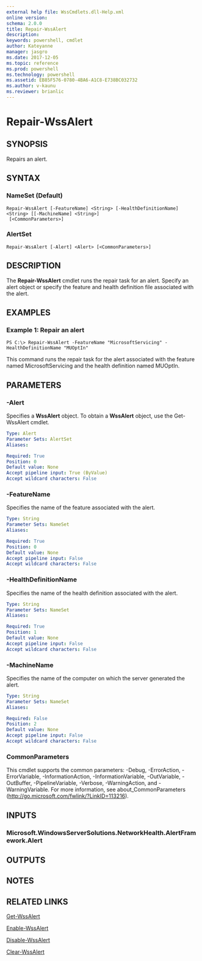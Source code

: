 ```yaml
---
external help file: WssCmdlets.dll-Help.xml
online version: 
schema: 2.0.0
title: Repair-WssAlert
description: 
keywords: powershell, cmdlet
author: Kateyanne
manager: jasgro
ms.date: 2017-12-05
ms.topic: reference
ms.prod: powershell
ms.technology: powershell
ms.assetid: EB85F576-0780-4BA6-A1C8-E738BC032732
ms.author: v-kaunu
ms.reviewer: brianlic
---
```


# Repair-WssAlert

## SYNOPSIS
Repairs an alert.

## SYNTAX

### NameSet (Default)
```
Repair-WssAlert [-FeatureName] <String> [-HealthDefinitionName] <String> [[-MachineName] <String>]
 [<CommonParameters>]
```

### AlertSet
```
Repair-WssAlert [-Alert] <Alert> [<CommonParameters>]
```

## DESCRIPTION
The **Repair-WssAlert** cmdlet runs the repair task for an alert.
Specify an alert object or specify the feature and health definition file associated with the alert.

## EXAMPLES

### Example 1: Repair an alert
```
PS C:\> Repair-WssAlert -FeatureName "MicrosoftServicing" -HealthDefinitionName "MUOptIn"
```

This command runs the repair task for the alert associated with the feature named MicrosoftServicing and the health definition named MUOptIn.

## PARAMETERS

### -Alert
Specifies a **WssAlert** object.
To obtain a **WssAlert** object, use the Get-WssAlert cmdlet.

```yaml
Type: Alert
Parameter Sets: AlertSet
Aliases: 

Required: True
Position: 0
Default value: None
Accept pipeline input: True (ByValue)
Accept wildcard characters: False
```

### -FeatureName
Specifies the name of the feature associated with the alert.

```yaml
Type: String
Parameter Sets: NameSet
Aliases: 

Required: True
Position: 0
Default value: None
Accept pipeline input: False
Accept wildcard characters: False
```

### -HealthDefinitionName
Specifies the name of the health definition associated with the alert.

```yaml
Type: String
Parameter Sets: NameSet
Aliases: 

Required: True
Position: 1
Default value: None
Accept pipeline input: False
Accept wildcard characters: False
```

### -MachineName
Specifies the name of the computer on which the server generated the alert.

```yaml
Type: String
Parameter Sets: NameSet
Aliases: 

Required: False
Position: 2
Default value: None
Accept pipeline input: False
Accept wildcard characters: False
```

### CommonParameters
This cmdlet supports the common parameters: -Debug, -ErrorAction, -ErrorVariable, -InformationAction, -InformationVariable, -OutVariable, -OutBuffer, -PipelineVariable, -Verbose, -WarningAction, and -WarningVariable. For more information, see about_CommonParameters (http://go.microsoft.com/fwlink/?LinkID=113216).

## INPUTS

### Microsoft.WindowsServerSolutions.NetworkHealth.AlertFramework.Alert

## OUTPUTS

## NOTES

## RELATED LINKS

[Get-WssAlert](./Get-WssAlert.md)

[Enable-WssAlert](./Enable-WssAlert.md)

[Disable-WssAlert](./Disable-WssAlert.md)

[Clear-WssAlert](./Clear-WssAlert.md)

